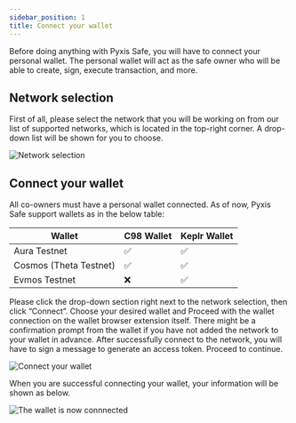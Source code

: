 ```yaml
---
sidebar_position: 1
title: Connect your wallet
---
```


Before doing anything with Pyxis Safe, you will have to connect your personal wallet. The personal wallet will act as the safe owner who will be able to create, sign, execute transaction, and more. 

## Network selection

First of all, please select the network that you will be working on from our list of supported networks, which is located in the top-right corner. A drop-down list will be shown for you to choose.

![Network selection](/img/pyxis-safe/network_selection_1.gif)

## Connect your wallet

All co-owners must have a personal wallet connected. As of now, Pyxis Safe support wallets as in the below table:

|Wallet|C98 Wallet|Keplr Wallet|
|------|------|------|
|Aura Testnet			|✅|✅|
|Cosmos (Theta Testnet)	|✅|✅|
|Evmos Testnet			|❌|✅|

Please click the drop-down section right next to the network selection, then click “Connect”. Choose your desired wallet and Proceed with the wallet connection on the wallet browser extension itself. There might be a confirmation prompt from the wallet if you have not added the network to your wallet in advance. After successfully connect to the network, you will have to sign a message to generate an access token. Proceed to continue.

![Connect your wallet](/img/pyxis-safe/connect_your_wallet_1.gif)

When you are successful connecting your wallet, your information will be shown as below.

![The wallet is now connnected](/img/pyxis-safe/connect_your_wallet_2.png)
